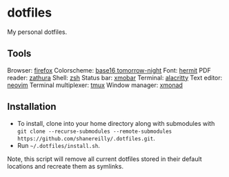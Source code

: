 # dotfiles
My personal dotfiles. 

## Tools
Browser: [firefox](https://www.mozilla.org/en-US/exp/firefox/)
Colorscheme: [base16 tomorrow-night](https://github.com/chriskempson/base16-tomorrow-scheme)
Font: [hermit](https://pcaro.es/p/hermit/)
PDF reader: [zathura](https://pwmt.org/projects/zathura/)
Shell: [zsh](http://zsh.sourceforge.net/)
Status bar: [xmobar](https://xmobar.org/)
Terminal: [alacritty](https://github.com/alacritty/alacritty)
Text editor: [neovim](https://neovim.io/)
Terminal multiplexer: [tmux](https://github.com/tmux/tmux/wiki)
Window manager: [xmonad](https://xmonad.org/)

## Installation
- To install, clone into your home directory along with submodules with `git clone --recurse-submodules --remote-submodules https://github.com/shanereilly/.dotfiles.git`. 
- Run `~/.dotfiles/install.sh`. 

Note, this script will remove all current dotfiles stored in their default locations and recreate them as symlinks.
